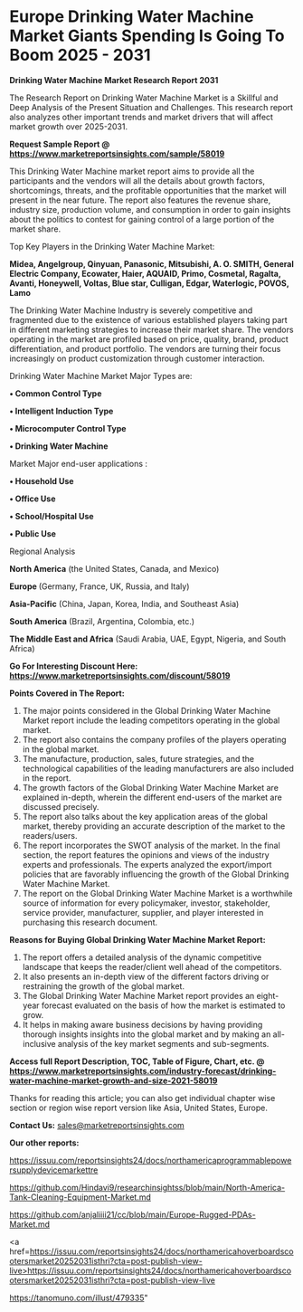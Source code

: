  # Europe Drinking Water Machine Market Giants Spending Is Going To Boom 2025 - 2031

<strong>Drinking Water Machine Market Research Report 2031</strong>

The Research Report on Drinking Water Machine Market is a Skillful and Deep Analysis of the Present Situation and Challenges. This research report also analyzes other important trends and market drivers that will affect market growth over 2025-2031.

<strong>Request Sample Report @ <a href=https://www.marketreportsinsights.com/sample/58019>https://www.marketreportsinsights.com/sample/58019</a></strong>

This Drinking Water Machine market report aims to provide all the participants and the vendors will all the details about growth factors, shortcomings, threats, and the profitable opportunities that the market will present in the near future. The report also features the revenue share, industry size, production volume, and consumption in order to gain insights about the politics to contest for gaining control of a large portion of the market share.

Top Key Players in the Drinking Water Machine Market:

<strong>Midea, Angelgroup, Qinyuan, Panasonic, Mitsubishi, A. O. SMITH, General Electric Company, Ecowater, Haier, AQUAID, Primo, Cosmetal, Ragalta, Avanti, Honeywell, Voltas, Blue star, Culligan, Edgar, Waterlogic, POVOS, Lamo</strong>

The Drinking Water Machine Industry is severely competitive and fragmented due to the existence of various established players taking part in different marketing strategies to increase their market share. The vendors operating in the market are profiled based on price, quality, brand, product differentiation, and product portfolio. The vendors are turning their focus increasingly on product customization through customer interaction.

Drinking Water Machine Market Major Types are:

<strong>• Common Control Type

• Intelligent Induction Type

• Microcomputer Control Type

• Drinking Water Machine</strong>

Market Major end-user applications :

<strong>• Household Use

• Office Use

• School/Hospital Use

• Public Use</strong>

Regional Analysis

</u><strong><b>North America</b></strong> (the United States, Canada, and Mexico)

<strong><b>Europe </b></strong>(Germany, France, UK, Russia, and Italy)

<strong><b>Asia-Pacific</b></strong> (China, Japan, Korea, India, and Southeast Asia)

<strong><b>South America</b></strong> (Brazil, Argentina, Colombia, etc.)

<strong><b>The Middle East and Africa</b></strong> (Saudi Arabia, UAE, Egypt, Nigeria, and South Africa)

<strong>Go For Interesting Discount Here: <a href=https://www.marketreportsinsights.com/discount/58019>https://www.marketreportsinsights.com/discount/58019</a></strong>

<strong>Points Covered in The Report:</strong>
<ol>
  <li>The major points considered in the Global Drinking Water Machine Market report include the leading competitors operating in the global market.</li>
  <li>The report also contains the company profiles of the players operating in the global market.</li>
  <li>The manufacture, production, sales, future strategies, and the technological capabilities of the leading manufacturers are also included in the report.</li>
  <li>The growth factors of the Global Drinking Water Machine Market are explained in-depth, wherein the different end-users of the market are discussed precisely.</li>
  <li>The report also talks about the key application areas of the global market, thereby providing an accurate description of the market to the readers/users.</li>
  <li>The report incorporates the SWOT analysis of the market. In the final section, the report features the opinions and views of the industry experts and professionals. The experts analyzed the export/import policies that are favorably influencing the growth of the Global Drinking Water Machine Market.</li>
  <li>The report on the Global Drinking Water Machine Market is a worthwhile source of information for every policymaker, investor, stakeholder, service provider, manufacturer, supplier, and player interested in purchasing this research document.</li>
</ol>
<strong>Reasons for Buying Global Drinking Water Machine Market Report:</strong>

<ol>
  <li>The report offers a detailed analysis of the dynamic competitive landscape that keeps the reader/client well ahead of the competitors.</li>
  <li>It also presents an in-depth view of the different factors driving or restraining the growth of the global market.</li>
  <li>The Global Drinking Water Machine Market report provides an eight-year forecast evaluated on the basis of how the market is estimated to grow.</li>
  <li>It helps in making aware business decisions by having providing thorough insights insights into the global market and by making an all-inclusive analysis of the key market segments and sub-segments.</li>
</ol>
<strong>Access full Report Description, TOC, Table of Figure, Chart, etc. @ <a href=https://www.marketreportsinsights.com/industry-forecast/drinking-water-machine-market-growth-and-size-2021-58019>https://www.marketreportsinsights.com/industry-forecast/drinking-water-machine-market-growth-and-size-2021-58019</a></strong>


Thanks for reading this article; you can also get individual chapter wise section or region wise report version like Asia, United States, Europe.

<strong>Contact Us:</strong>
sales@marketreportsinsights.com

<strong>Our other reports:</strong>

<a href=https://issuu.com/reportsinsights24/docs/northamericaprogrammablepowersupplydevicemarkettre>https://issuu.com/reportsinsights24/docs/northamericaprogrammablepowersupplydevicemarkettre</a>

<a href=https://github.com/Hindavi9/researchinsightss/blob/main/North-America-Tank-Cleaning-Equipment-Market.md>https://github.com/Hindavi9/researchinsightss/blob/main/North-America-Tank-Cleaning-Equipment-Market.md</a>

<a href=https://github.com/anjaliiii21/cc/blob/main/Europe-Rugged-PDAs-Market.md>https://github.com/anjaliiii21/cc/blob/main/Europe-Rugged-PDAs-Market.md</a>

<a href=https://issuu.com/reportsinsights24/docs/northamericahoverboardscootersmarket20252031isthri?cta=post-publish-view-live>https://issuu.com/reportsinsights24/docs/northamericahoverboardscootersmarket20252031isthri?cta=post-publish-view-live</a>

<a href=https://tanomuno.com/illust/479335>https://tanomuno.com/illust/479335</a>"
